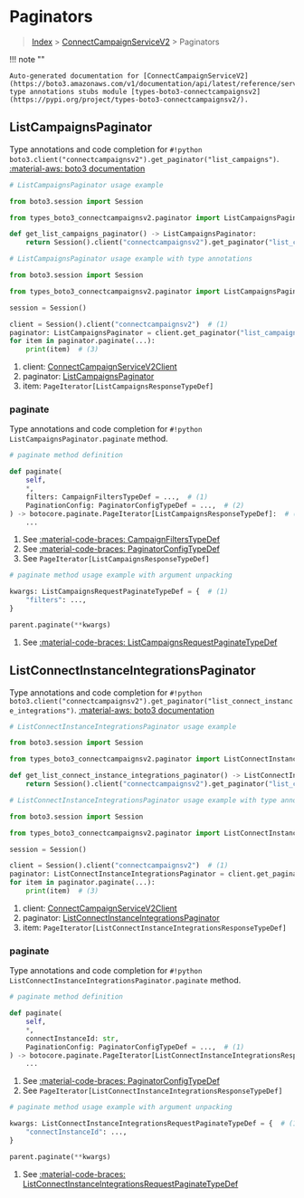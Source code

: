# Paginators

> [Index](../README.md) > [ConnectCampaignServiceV2](./README.md) > Paginators

!!! note ""

    Auto-generated documentation for [ConnectCampaignServiceV2](https://boto3.amazonaws.com/v1/documentation/api/latest/reference/services/connectcampaignsv2.html#connectcampaignservicev2)
    type annotations stubs module [types-boto3-connectcampaignsv2](https://pypi.org/project/types-boto3-connectcampaignsv2/).

## ListCampaignsPaginator

Type annotations and code completion for `#!python boto3.client("connectcampaignsv2").get_paginator("list_campaigns")`.
[:material-aws: boto3 documentation](https://boto3.amazonaws.com/v1/documentation/api/latest/reference/services/connectcampaignsv2/paginator/ListCampaigns.html#ConnectCampaignServiceV2.Paginator.ListCampaigns)

```python
# ListCampaignsPaginator usage example

from boto3.session import Session

from types_boto3_connectcampaignsv2.paginator import ListCampaignsPaginator

def get_list_campaigns_paginator() -> ListCampaignsPaginator:
    return Session().client("connectcampaignsv2").get_paginator("list_campaigns")
```

```python
# ListCampaignsPaginator usage example with type annotations

from boto3.session import Session

from types_boto3_connectcampaignsv2.paginator import ListCampaignsPaginator

session = Session()

client = Session().client("connectcampaignsv2")  # (1)
paginator: ListCampaignsPaginator = client.get_paginator("list_campaigns")  # (2)
for item in paginator.paginate(...):
    print(item)  # (3)
```

1. client: [ConnectCampaignServiceV2Client](./client.md)
2. paginator: [ListCampaignsPaginator](./paginators.md#listcampaignspaginator)
3. item: `PageIterator[ListCampaignsResponseTypeDef]`


### paginate

Type annotations and code completion for `#!python ListCampaignsPaginator.paginate` method.

```python
# paginate method definition

def paginate(
    self,
    *,
    filters: CampaignFiltersTypeDef = ...,  # (1)
    PaginationConfig: PaginatorConfigTypeDef = ...,  # (2)
) -> botocore.paginate.PageIterator[ListCampaignsResponseTypeDef]:  # (3)
    ...
```

1. See [:material-code-braces: CampaignFiltersTypeDef](./type_defs.md#campaignfilterstypedef)
2. See [:material-code-braces: PaginatorConfigTypeDef](./type_defs.md#paginatorconfigtypedef)
3. See `PageIterator[ListCampaignsResponseTypeDef]`


```python
# paginate method usage example with argument unpacking

kwargs: ListCampaignsRequestPaginateTypeDef = {  # (1)
    "filters": ...,
}

parent.paginate(**kwargs)
```

1. See [:material-code-braces: ListCampaignsRequestPaginateTypeDef](./type_defs.md#listcampaignsrequestpaginatetypedef)
## ListConnectInstanceIntegrationsPaginator

Type annotations and code completion for `#!python boto3.client("connectcampaignsv2").get_paginator("list_connect_instance_integrations")`.
[:material-aws: boto3 documentation](https://boto3.amazonaws.com/v1/documentation/api/latest/reference/services/connectcampaignsv2/paginator/ListConnectInstanceIntegrations.html#ConnectCampaignServiceV2.Paginator.ListConnectInstanceIntegrations)

```python
# ListConnectInstanceIntegrationsPaginator usage example

from boto3.session import Session

from types_boto3_connectcampaignsv2.paginator import ListConnectInstanceIntegrationsPaginator

def get_list_connect_instance_integrations_paginator() -> ListConnectInstanceIntegrationsPaginator:
    return Session().client("connectcampaignsv2").get_paginator("list_connect_instance_integrations")
```

```python
# ListConnectInstanceIntegrationsPaginator usage example with type annotations

from boto3.session import Session

from types_boto3_connectcampaignsv2.paginator import ListConnectInstanceIntegrationsPaginator

session = Session()

client = Session().client("connectcampaignsv2")  # (1)
paginator: ListConnectInstanceIntegrationsPaginator = client.get_paginator("list_connect_instance_integrations")  # (2)
for item in paginator.paginate(...):
    print(item)  # (3)
```

1. client: [ConnectCampaignServiceV2Client](./client.md)
2. paginator: [ListConnectInstanceIntegrationsPaginator](./paginators.md#listconnectinstanceintegrationspaginator)
3. item: `PageIterator[ListConnectInstanceIntegrationsResponseTypeDef]`


### paginate

Type annotations and code completion for `#!python ListConnectInstanceIntegrationsPaginator.paginate` method.

```python
# paginate method definition

def paginate(
    self,
    *,
    connectInstanceId: str,
    PaginationConfig: PaginatorConfigTypeDef = ...,  # (1)
) -> botocore.paginate.PageIterator[ListConnectInstanceIntegrationsResponseTypeDef]:  # (2)
    ...
```

1. See [:material-code-braces: PaginatorConfigTypeDef](./type_defs.md#paginatorconfigtypedef)
2. See `PageIterator[ListConnectInstanceIntegrationsResponseTypeDef]`


```python
# paginate method usage example with argument unpacking

kwargs: ListConnectInstanceIntegrationsRequestPaginateTypeDef = {  # (1)
    "connectInstanceId": ...,
}

parent.paginate(**kwargs)
```

1. See [:material-code-braces: ListConnectInstanceIntegrationsRequestPaginateTypeDef](./type_defs.md#listconnectinstanceintegrationsrequestpaginatetypedef)
